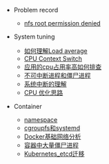 - Problem record

    - [nfs root permission denied](docs/Problem/nfs_root_permission_denied.md)

- System tuning

    - [如何理解Load average](docs/System_tuning/如何理解load_average.md)
    - [CPU Context Switch](docs/System_tuning/cpu_context_switch.md)
    - [应用的cpu占用率高如何排查](docs/System_tuning/应用的cpu占用率高如何排查.md)
    - [不可中断进程和僵尸进程](docs/System_tuning/不可中断进程和僵尸进程.md)
    - [系统中断的理解](docs/System_tuning/系统的中断.md)
    - [CPU 优化思路](docs/System_tuning/cpu优化思路.md)

- Container

    - [namespace](docs/container/namespace.md)
    - [cgroupfs和systemd](docs/container/cgroupfs和systemd.md)
    - [Docker基础网络分析](docs/container/Docker基础网络分析.md)
    - [容器中大量僵尸进程](docs/container/容器中大量僵尸进程.md)
    - [Kubernetes_etcd迁移](docs/container/Kubernetes_etcd迁移.md)
